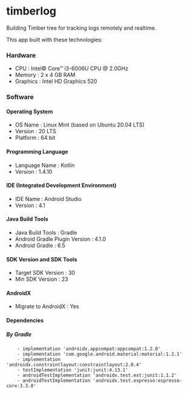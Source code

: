 # timberlog
Building Timber tree for tracking logs remotely and realtime.

This app built with these technologies:
### Hardware
- CPU : Intel© Core™ i3-6006U CPU @ 2.0GHz
- Memory : 2 x 4 GB RAM
- Graphics : Intel HD Graphics 520

### Software
#### Operating System
- OS Name : Linux Mint (based on Ubuntu 20.04 LTS)
- Version : 20 LTS
- Platform : 64 bit

#### Programming Language
- Language Name : Kotlin
- Version : 1.4.10

#### IDE (Integrated Development Environment)
- IDE Name : Android Studio
- Version : 4.1

#### Java Build Tools
- Java Build Tools : Gradle
- Android Gradle Plugin Version : 4.1.0
- Android Gradle : 6.5

#### SDK Version and SDK Tools
- Target SDK Version : 30
- Min SDK Version : 23

#### AndroidX
- Migrate to AndroidX : Yes

#### Dependencies
##### By Gradle
        - implementation 'androidx.appcompat:appcompat:1.2.0'
        - implementation 'com.google.android.material:material:1.2.1'
        - implementation 'androidx.constraintlayout:constraintlayout:2.0.4'
        - testImplementation 'junit:junit:4.13.1'
        - androidTestImplementation 'androidx.test.ext:junit:1.1.2'
        - androidTestImplementation 'androidx.test.espresso:espresso-core:3.3.0'
